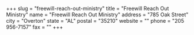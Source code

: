 +++
slug = "freewill-reach-out-ministry"
title = "Freewill Reach Out Ministry"
name = "Freewill Reach Out Ministry"
address = "785 Oak Street"
city = "Overton"
state = "AL"
postal = "35210"
website = ""
phone = "205 956-7157"
fax = ""
+++
